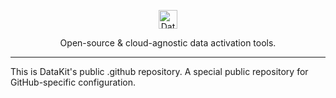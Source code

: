 <p align="center">
  <picture>
    <source media="(prefers-color-scheme: dark)" srcset="https://assets.datakit.cloud/identity/logo-color-on-blue.svg">
    <img alt="DataKit Logo" src="https://assets.datakit.cloud/identity/logo-color.svg" height="30" />
  </picture>
</p>
<p align="center">Open-source & cloud-agnostic data activation tools.</p>

---

This is DataKit's public .github repository.  A special public repository for GitHub-specific configuration.
